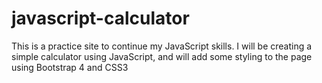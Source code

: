 # javascript-calculator
This is a practice site to continue my JavaScript skills. I will be creating a simple calculator using JavaScript, and will add some styling to the page using Bootstrap 4 and CSS3
